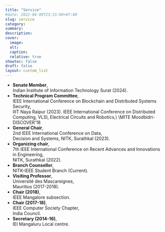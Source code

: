 ```yaml
---
title: "Service"
#date: 2022-04-09T23:15:00+07:00
slug: service
category:
summary:
description: 
cover:
  image:
  alt:
  caption: 
  relative: true
showtoc: false
draft: false
layout: custom_list
---
```

- **Senate Member**, \
 Indian Institute of Information Technology Surat (2024).
- **Technical Program Committee**, \
 IEEE International Conference on Blockchain and Distributed Systems Security,  \
 IIIT Naya Raipur (2023).
 IEEE International Conference on Distributed Computing, VLSI, Electrical Circuits and Robotics,\ \MITE Moodbidri-DISCOVER'18
- **General Chair**,  \
 2nd IEEE International Conference on Data,   \
 Decision and Systems, NITK, Surathkal (2023).
- **Organizing chair**, \
 7th IEEE International Conference on Recent Advances and Innovations in Engineering,   \
 NITK, Surathkal (2022).  
- **Branch Counsellor**,  \
  NITK-IEEE Student Branch (Current).  
- **Visiting Professor**, \
 Université des Mascareignes,   \
 Mauritius (2017-2018).  
- **Chair (2018)**,   \
 IEEE Mangalore subsection.  
- **Chair (2017-18)**,  \
IEEE Computer Society Chapter,  \
 India Council.  
- **Secretary (2014-16)**,  \
  IEI Mangaluru Local centre.      
